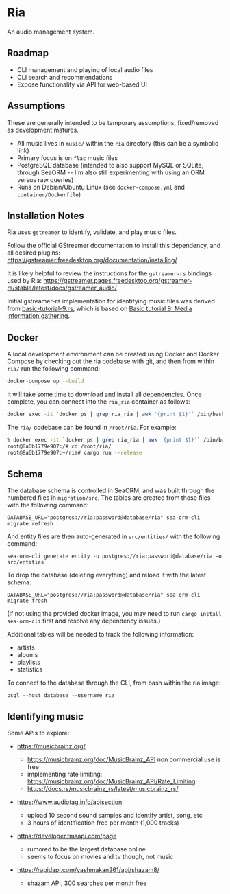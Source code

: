 # Ria

An audio management system.


## Roadmap

 * CLI management and playing of local audio files
 * CLI search and recommendations
 * Expose functionality via API for web-based UI


## Assumptions

These are generally intended to be temporary assumptions, fixed/removed as development matures.

 * All music lives in `music/` within the `ria` directory (this can be a symbolic link)
 * Primary focus is on `flac` music files
 * PostgreSQL database (intended to also support MySQL or SQLite, through SeaORM -- I'm also still experimenting with using an ORM versus raw queries)
 * Runs on Debian/Ubuntu Linux (see `docker-compose.yml` and `container/Dockerfile`)


## Installation Notes

Ria uses `gstreamer` to identify, validate, and play music files.

Follow the official GStreamer documentation to install this dependency, and all desired plugins:
  https://gstreamer.freedesktop.org/documentation/installing/

It is likely helpful to review the instructions for the `gstreamer-rs` bindings used by Ria:
  https://gstreamer.pages.freedesktop.org/gstreamer-rs/stable/latest/docs/gstreamer_audio/

Initial gstreamer-rs implementation for identifying music files was derived from [basic-tutorial-9.rs](https://github.com/sdroege/gstreamer-rs/blob/main/tutorials/src/bin/basic-tutorial-9.rs), which is based on [Basic tutorial 9: Media information gathering](https://gstreamer.freedesktop.org/documentation/tutorials/basic/media-information-gathering.html?gi-language=c).


## Docker

A local development environment can be created using Docker and Docker Compose by checking out the ria codebase with git, and then from within `ria/` run the following command:
```bash
docker-compose up --build
```

It will take some time to download and install all dependencies. Once complete, you can connect into the `ria_ria` container as follows:
```bash
docker exec -it `docker ps | grep ria_ria | awk '{print $1}'` /bin/bash
```

The `ria/` codebase can be found in `/root/ria`. For example:
```bash
% docker exec -it `docker ps | grep ria_ria | awk '{print $1}'` /bin/bash
root@8a6b1779e907:/# cd /root/ria/
root@8a6b1779e907:~/ria# cargo run --release
```


## Schema

The database schema is controlled in SeaORM, and was built through the numbered files in `migration/src`. The tables are created from those files with the following command:
```
DATABASE_URL="postgres://ria:password@database/ria" sea-orm-cli migrate refresh
```

And entity files are then auto-generated in `src/entities/` with the following command:
```
sea-orm-cli generate entity -u postgres://ria:password@database/ria -o src/entities
```

To drop the database (deleting everything) and reload it with the latest schema:
```
DATABASE_URL="postgres://ria:password@database/ria" sea-orm-cli migrate fresh
```

(If not using the provided docker image, you may need to run `cargo install sea-orm-cli` first and resolve any dependency issues.)

Additional tables will be needed to track the following information:
 - artists
 - albums
 - playlists
 - statistics

To connect to the database through the CLI, from bash within the ria image:
```
psql --host database --username ria
```


## Identifying music

Some APIs to explore:

 - https://musicbrainz.org/
   - https://musicbrainz.org/doc/MusicBrainz_API non commercial use is free
   - implementing rate limiting: https://musicbrainz.org/doc/MusicBrainz_API/Rate_Limiting
   - https://docs.rs/musicbrainz_rs/latest/musicbrainz_rs/

 - https://www.audiotag.info/apisection
   - upload 10 second sound samples and identify artist, song, etc
   - 3 hours of identification free per month (1,000 tracks)

 - https://developer.tmsapi.com/page
   - rumored to be the largest database online
   - seems to focus on movies and tv though, not music

 - https://rapidapi.com/yashmakan261/api/shazam8/
   - shazam API, 300 searches per month free
